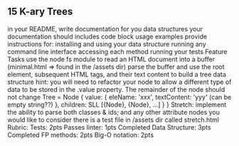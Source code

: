 ## 15 K-ary Trees

in your README, write documentation for you data structures
your documentation should includes code block usage examples
provide instructions for:
installing and using your data structure
running any command line interface
accessing each method
running your tests
Feature Tasks
use the node fs module to read an HTML document into a buffer (minimal.html => found in the /assets dir)
parse the buffer and use the root <html> element, subsequent HTML tags, and their text content to build a tree data structure
hint: you will need to refactor your node to allow a different type of data to be stored in the .value property. The remainder of the node should not change
  Tree = Node {
    value: {
      eleName: 'xxx',
      textContent: 'yyy' (can be empty string??)
    },
      children: SLL [{Node}, {Node}, ...]
    }
  }
Stretch:
implement the ability to parse both classes & ids; and any other attribute nodes you would like to consider
there is a test file in /assets dir called stretch.html
Rubric:
Tests: 2pts
Passes linter: 1pts
Completed Data Structure: 3pts
Completed FP methods: 2pts
Big-O notation: 2pts
